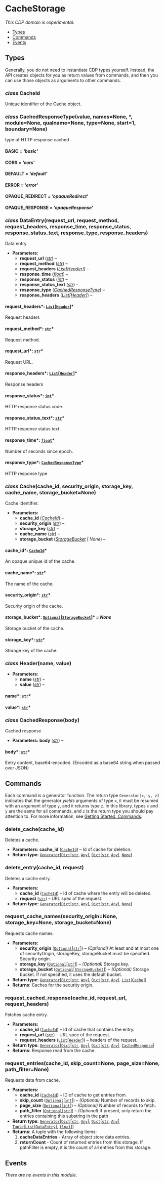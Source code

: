 # CacheStorage

*This CDP domain is experimental.*

<a id="module-nodriver.cdp.cache_storage"></a>
* [Types]()
* [Commands]()
* [Events]()

## Types

Generally, you do not need to instantiate CDP types
yourself. Instead, the API creates objects for you as return
values from commands, and then you can use those objects as
arguments to other commands.

### *class* CacheId

Unique identifier of the Cache object.

### *class* CachedResponseType(value, names=None, \*, module=None, qualname=None, type=None, start=1, boundary=None)

type of HTTP response cached

#### BASIC *= 'basic'*

#### CORS *= 'cors'*

#### DEFAULT *= 'default'*

#### ERROR *= 'error'*

#### OPAQUE_REDIRECT *= 'opaqueRedirect'*

#### OPAQUE_RESPONSE *= 'opaqueResponse'*

### *class* DataEntry(request_url, request_method, request_headers, response_time, response_status, response_status_text, response_type, response_headers)

Data entry.

* **Parameters:**
  * **request_url** ([*str*](https://docs.python.org/3/library/stdtypes.html#str)) – 
  * **request_method** ([*str*](https://docs.python.org/3/library/stdtypes.html#str)) – 
  * **request_headers** ([*List*](https://docs.python.org/3/library/typing.html#typing.List)*[*[*Header*](#nodriver.cdp.cache_storage.Header)*]*) – 
  * **response_time** ([*float*](https://docs.python.org/3/library/functions.html#float)) – 
  * **response_status** ([*int*](https://docs.python.org/3/library/functions.html#int)) – 
  * **response_status_text** ([*str*](https://docs.python.org/3/library/stdtypes.html#str)) – 
  * **response_type** ([*CachedResponseType*](#nodriver.cdp.cache_storage.CachedResponseType)) – 
  * **response_headers** ([*List*](https://docs.python.org/3/library/typing.html#typing.List)*[*[*Header*](#nodriver.cdp.cache_storage.Header)*]*) – 

#### request_headers*: [`List`](https://docs.python.org/3/library/typing.html#typing.List)[[`Header`](#nodriver.cdp.cache_storage.Header)]*

Request headers

#### request_method*: [`str`](https://docs.python.org/3/library/stdtypes.html#str)*

Request method.

#### request_url*: [`str`](https://docs.python.org/3/library/stdtypes.html#str)*

Request URL.

#### response_headers*: [`List`](https://docs.python.org/3/library/typing.html#typing.List)[[`Header`](#nodriver.cdp.cache_storage.Header)]*

Response headers

#### response_status*: [`int`](https://docs.python.org/3/library/functions.html#int)*

HTTP response status code.

#### response_status_text*: [`str`](https://docs.python.org/3/library/stdtypes.html#str)*

HTTP response status text.

#### response_time*: [`float`](https://docs.python.org/3/library/functions.html#float)*

Number of seconds since epoch.

#### response_type*: [`CachedResponseType`](#nodriver.cdp.cache_storage.CachedResponseType)*

HTTP response type

### *class* Cache(cache_id, security_origin, storage_key, cache_name, storage_bucket=None)

Cache identifier.

* **Parameters:**
  * **cache_id** ([*CacheId*](#nodriver.cdp.cache_storage.CacheId)) – 
  * **security_origin** ([*str*](https://docs.python.org/3/library/stdtypes.html#str)) – 
  * **storage_key** ([*str*](https://docs.python.org/3/library/stdtypes.html#str)) – 
  * **cache_name** ([*str*](https://docs.python.org/3/library/stdtypes.html#str)) – 
  * **storage_bucket** ([*StorageBucket*](storage.md#nodriver.cdp.storage.StorageBucket) *|* *None*) – 

#### cache_id*: [`CacheId`](#nodriver.cdp.cache_storage.CacheId)*

An opaque unique id of the cache.

#### cache_name*: [`str`](https://docs.python.org/3/library/stdtypes.html#str)*

The name of the cache.

#### security_origin*: [`str`](https://docs.python.org/3/library/stdtypes.html#str)*

Security origin of the cache.

#### storage_bucket*: [`Optional`](https://docs.python.org/3/library/typing.html#typing.Optional)[[`StorageBucket`](storage.md#nodriver.cdp.storage.StorageBucket)]* *= None*

Storage bucket of the cache.

#### storage_key*: [`str`](https://docs.python.org/3/library/stdtypes.html#str)*

Storage key of the cache.

### *class* Header(name, value)

* **Parameters:**
  * **name** ([*str*](https://docs.python.org/3/library/stdtypes.html#str)) – 
  * **value** ([*str*](https://docs.python.org/3/library/stdtypes.html#str)) – 

#### name*: [`str`](https://docs.python.org/3/library/stdtypes.html#str)*

#### value*: [`str`](https://docs.python.org/3/library/stdtypes.html#str)*

### *class* CachedResponse(body)

Cached response

* **Parameters:**
  **body** ([*str*](https://docs.python.org/3/library/stdtypes.html#str)) – 

#### body*: [`str`](https://docs.python.org/3/library/stdtypes.html#str)*

Entry content, base64-encoded. (Encoded as a base64 string when passed over JSON)

## Commands

Each command is a generator function. The return
type `Generator[x, y, z]` indicates that the generator
*yields* arguments of type `x`, it must be resumed with
an argument of type `y`, and it returns type `z`. In
this library, types `x` and `y` are the same for all
commands, and `z` is the return type you should pay attention
to. For more information, see
[Getting Started: Commands](../quickstart.md#getting-started-commands).

### delete_cache(cache_id)

Deletes a cache.

* **Parameters:**
  **cache_id** ([`CacheId`](#nodriver.cdp.cache_storage.CacheId)) – Id of cache for deletion.
* **Return type:**
  [`Generator`](https://docs.python.org/3/library/typing.html#typing.Generator)[[`Dict`](https://docs.python.org/3/library/typing.html#typing.Dict)[[`str`](https://docs.python.org/3/library/stdtypes.html#str), [`Any`](https://docs.python.org/3/library/typing.html#typing.Any)], [`Dict`](https://docs.python.org/3/library/typing.html#typing.Dict)[[`str`](https://docs.python.org/3/library/stdtypes.html#str), [`Any`](https://docs.python.org/3/library/typing.html#typing.Any)], [`None`](https://docs.python.org/3/library/constants.html#None)]

### delete_entry(cache_id, request)

Deletes a cache entry.

* **Parameters:**
  * **cache_id** ([`CacheId`](#nodriver.cdp.cache_storage.CacheId)) – Id of cache where the entry will be deleted.
  * **request** ([`str`](https://docs.python.org/3/library/stdtypes.html#str)) – URL spec of the request.
* **Return type:**
  [`Generator`](https://docs.python.org/3/library/typing.html#typing.Generator)[[`Dict`](https://docs.python.org/3/library/typing.html#typing.Dict)[[`str`](https://docs.python.org/3/library/stdtypes.html#str), [`Any`](https://docs.python.org/3/library/typing.html#typing.Any)], [`Dict`](https://docs.python.org/3/library/typing.html#typing.Dict)[[`str`](https://docs.python.org/3/library/stdtypes.html#str), [`Any`](https://docs.python.org/3/library/typing.html#typing.Any)], [`None`](https://docs.python.org/3/library/constants.html#None)]

### request_cache_names(security_origin=None, storage_key=None, storage_bucket=None)

Requests cache names.

* **Parameters:**
  * **security_origin** ([`Optional`](https://docs.python.org/3/library/typing.html#typing.Optional)[[`str`](https://docs.python.org/3/library/stdtypes.html#str)]) – *(Optional)* At least and at most one of securityOrigin, storageKey, storageBucket must be specified. Security origin.
  * **storage_key** ([`Optional`](https://docs.python.org/3/library/typing.html#typing.Optional)[[`str`](https://docs.python.org/3/library/stdtypes.html#str)]) – *(Optional)* Storage key.
  * **storage_bucket** ([`Optional`](https://docs.python.org/3/library/typing.html#typing.Optional)[[`StorageBucket`](storage.md#nodriver.cdp.storage.StorageBucket)]) – *(Optional)* Storage bucket. If not specified, it uses the default bucket.
* **Return type:**
  [`Generator`](https://docs.python.org/3/library/typing.html#typing.Generator)[[`Dict`](https://docs.python.org/3/library/typing.html#typing.Dict)[[`str`](https://docs.python.org/3/library/stdtypes.html#str), [`Any`](https://docs.python.org/3/library/typing.html#typing.Any)], [`Dict`](https://docs.python.org/3/library/typing.html#typing.Dict)[[`str`](https://docs.python.org/3/library/stdtypes.html#str), [`Any`](https://docs.python.org/3/library/typing.html#typing.Any)], [`List`](https://docs.python.org/3/library/typing.html#typing.List)[[`Cache`](#nodriver.cdp.cache_storage.Cache)]]
* **Returns:**
  Caches for the security origin.

### request_cached_response(cache_id, request_url, request_headers)

Fetches cache entry.

* **Parameters:**
  * **cache_id** ([`CacheId`](#nodriver.cdp.cache_storage.CacheId)) – Id of cache that contains the entry.
  * **request_url** ([`str`](https://docs.python.org/3/library/stdtypes.html#str)) – URL spec of the request.
  * **request_headers** ([`List`](https://docs.python.org/3/library/typing.html#typing.List)[[`Header`](#nodriver.cdp.cache_storage.Header)]) – headers of the request.
* **Return type:**
  [`Generator`](https://docs.python.org/3/library/typing.html#typing.Generator)[[`Dict`](https://docs.python.org/3/library/typing.html#typing.Dict)[[`str`](https://docs.python.org/3/library/stdtypes.html#str), [`Any`](https://docs.python.org/3/library/typing.html#typing.Any)], [`Dict`](https://docs.python.org/3/library/typing.html#typing.Dict)[[`str`](https://docs.python.org/3/library/stdtypes.html#str), [`Any`](https://docs.python.org/3/library/typing.html#typing.Any)], [`CachedResponse`](#nodriver.cdp.cache_storage.CachedResponse)]
* **Returns:**
  Response read from the cache.

### request_entries(cache_id, skip_count=None, page_size=None, path_filter=None)

Requests data from cache.

* **Parameters:**
  * **cache_id** ([`CacheId`](#nodriver.cdp.cache_storage.CacheId)) – ID of cache to get entries from.
  * **skip_count** ([`Optional`](https://docs.python.org/3/library/typing.html#typing.Optional)[[`int`](https://docs.python.org/3/library/functions.html#int)]) – *(Optional)* Number of records to skip.
  * **page_size** ([`Optional`](https://docs.python.org/3/library/typing.html#typing.Optional)[[`int`](https://docs.python.org/3/library/functions.html#int)]) – *(Optional)* Number of records to fetch.
  * **path_filter** ([`Optional`](https://docs.python.org/3/library/typing.html#typing.Optional)[[`str`](https://docs.python.org/3/library/stdtypes.html#str)]) – *(Optional)* If present, only return the entries containing this substring in the path
* **Return type:**
  [`Generator`](https://docs.python.org/3/library/typing.html#typing.Generator)[[`Dict`](https://docs.python.org/3/library/typing.html#typing.Dict)[[`str`](https://docs.python.org/3/library/stdtypes.html#str), [`Any`](https://docs.python.org/3/library/typing.html#typing.Any)], [`Dict`](https://docs.python.org/3/library/typing.html#typing.Dict)[[`str`](https://docs.python.org/3/library/stdtypes.html#str), [`Any`](https://docs.python.org/3/library/typing.html#typing.Any)], [`Tuple`](https://docs.python.org/3/library/typing.html#typing.Tuple)[[`List`](https://docs.python.org/3/library/typing.html#typing.List)[[`DataEntry`](#nodriver.cdp.cache_storage.DataEntry)], [`float`](https://docs.python.org/3/library/functions.html#float)]]
* **Returns:**
  A tuple with the following items:
  1. **cacheDataEntries** - Array of object store data entries.
  2. **returnCount** - Count of returned entries from this storage. If pathFilter is empty, it is the count of all entries from this storage.

## Events

*There are no events in this module.*
